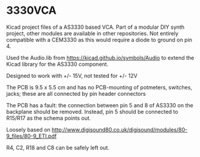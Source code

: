 # 3330VCA

Kicad project files of a AS3330 based VCA. Part of a modular DIY synth project, other modules are available in other repositories. Not entirely compatible with a CEM3330 as this would require a diode to ground on pin 4.

Used the Audio.lib from https://kicad.github.io/symbols/Audio to extend the Kicad library for the AS3330 component.

Designed to work with +/- 15V, not tested for +/- 12V

The PCB is 9.5 x 5.5 cm and has no PCB-mounting of potmeters, switches, jacks; these are all connected by pin header connectors

The PCB  has a fault: the connection between pin 5 and 8 of AS3330 on the backplane should be removed. Instead, pin 5 should be connected to R15/R17 as the schema points out.

Loosely based on http://www.digisound80.co.uk/digisound/modules/80-9_files/80-9_ETI.pdf

R4, C2, R18 and C8 can be safely left out.


